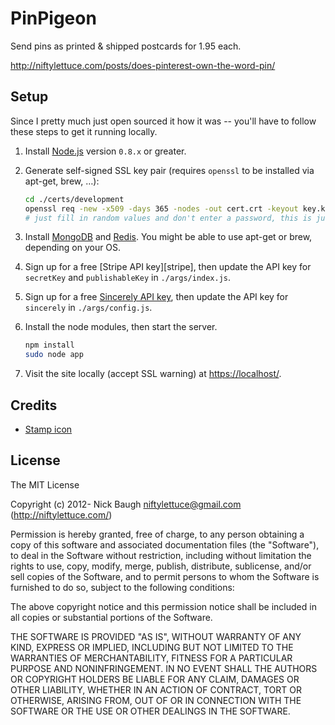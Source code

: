 
# PinPigeon

Send pins as printed & shipped postcards for 1.95 each.

<http://niftylettuce.com/posts/does-pinterest-own-the-word-pin/>

## Setup

Since I pretty much just open sourced it how it was -- you'll have to follow these steps to get it running locally.

1. Install [Node.js][nodejs] version `0.8.x` or greater.
2. Generate self-signed SSL key pair (requires `openssl` to be installed via apt-get, brew, &hellip;):

    ```bash
    cd ./certs/development
    openssl req -new -x509 -days 365 -nodes -out cert.crt -keyout key.key
    # just fill in random values and don't enter a password, this is just for testing
    ```

3. Install [MongoDB][mongodb] and [Redis][redis].  You might be able to use apt-get or brew, depending on your OS.
4. Sign up for a free [Stripe API key][stripe], then update the API key for `secretKey` and `publishableKey` in `./args/index.js`.
5. Sign up for a free [Sincerely API key][sincerely], then update the API key for `sincerely` in `./args/config.js`.
6. Install the node modules, then start the server.

    ```bash
    npm install
    sudo node app
    ```

7. Visit the site locally (accept SSL warning) at <https://localhost/>.

[nodejs]: http://nodejs.org
[sincerely]: https://dev.sincerely.com/user/signup
[mongodb]: http://www.mongodb.org/downloads
[redis]: http://redis.io/download


## Credits

* [Stamp icon][1]

[1]: http://www.iconfinder.com/icondetails/71656/24/_icon


## License

The MIT License

Copyright (c) 2012- Nick Baugh <niftylettuce@gmail.com> (http://niftylettuce.com/)

Permission is hereby granted, free of charge, to any person obtaining a copy
of this software and associated documentation files (the "Software"), to deal
in the Software without restriction, including without limitation the rights
to use, copy, modify, merge, publish, distribute, sublicense, and/or sell
copies of the Software, and to permit persons to whom the Software is
furnished to do so, subject to the following conditions:

The above copyright notice and this permission notice shall be included in
all copies or substantial portions of the Software.

THE SOFTWARE IS PROVIDED "AS IS", WITHOUT WARRANTY OF ANY KIND, EXPRESS OR
IMPLIED, INCLUDING BUT NOT LIMITED TO THE WARRANTIES OF MERCHANTABILITY,
FITNESS FOR A PARTICULAR PURPOSE AND NONINFRINGEMENT. IN NO EVENT SHALL THE
AUTHORS OR COPYRIGHT HOLDERS BE LIABLE FOR ANY CLAIM, DAMAGES OR OTHER
LIABILITY, WHETHER IN AN ACTION OF CONTRACT, TORT OR OTHERWISE, ARISING FROM,
OUT OF OR IN CONNECTION WITH THE SOFTWARE OR THE USE OR OTHER DEALINGS IN
THE SOFTWARE.
